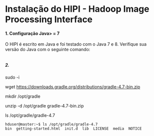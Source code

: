 # Instalação do HIPI - Hadoop Image Processing Interface


#### 1. Configuração Java> = 7 

O HIPI é escrito em Java e foi testado com o Java 7 e 8. Verifique sua versão do Java com o seguinte comando:

```

```
##### 2. 
sudo -i

wget https://downloads.gradle.org/distributions/gradle-4.7-bin.zip

mkdir /opt/gradle

unzip -d /opt/gradle gradle-4.7-bin.zip

ls /opt/gradle/gradle-4.7

```
hduser@master:~$ ls /opt/gradle/gradle-4.7
bin  getting-started.html  init.d  lib  LICENSE  media  NOTICE

```


